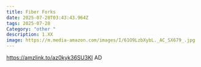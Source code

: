 ```yaml
---
title: Fiber Forks
date: 2025-07-28T03:43:43.964Z
tags: 2025-07-28
Category: "other "
description: 1.XX
image: https://m.media-amazon.com/images/I/61O9LzbXybL._AC_SX679_.jpg
---
```

https://amzlink.to/az0kyk36SU3KI AD